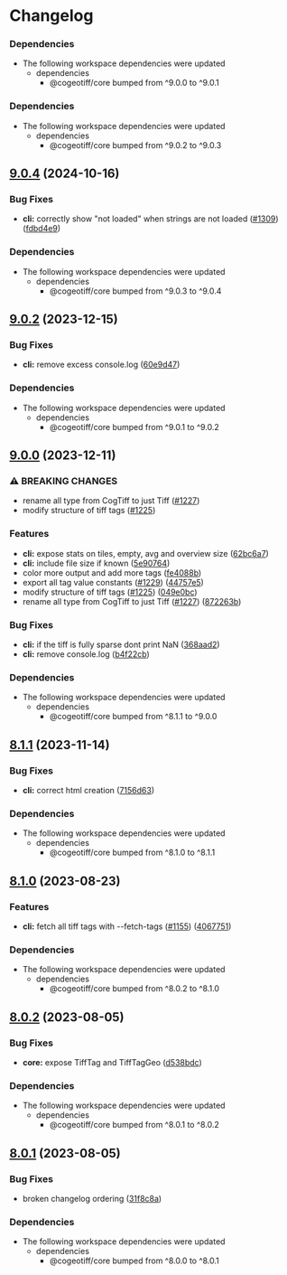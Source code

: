 # Changelog

### Dependencies

* The following workspace dependencies were updated
  * dependencies
    * @cogeotiff/core bumped from ^9.0.0 to ^9.0.1

### Dependencies

* The following workspace dependencies were updated
  * dependencies
    * @cogeotiff/core bumped from ^9.0.2 to ^9.0.3

## [9.0.4](https://github.com/blacha/cogeotiff/compare/cli-v9.0.3...cli-v9.0.4) (2024-10-16)


### Bug Fixes

* **cli:** correctly show "not loaded" when strings are not loaded ([#1309](https://github.com/blacha/cogeotiff/issues/1309)) ([fdbd4e9](https://github.com/blacha/cogeotiff/commit/fdbd4e975ac5f27c4e36438e0f1ff776e7db7f5a))


### Dependencies

* The following workspace dependencies were updated
  * dependencies
    * @cogeotiff/core bumped from ^9.0.3 to ^9.0.4

## [9.0.2](https://github.com/blacha/cogeotiff/compare/cli-v9.0.1...cli-v9.0.2) (2023-12-15)


### Bug Fixes

* **cli:** remove excess console.log ([60e9d47](https://github.com/blacha/cogeotiff/commit/60e9d47b1d9846e9ba2cfd9b3135661ed16418c1))


### Dependencies

* The following workspace dependencies were updated
  * dependencies
    * @cogeotiff/core bumped from ^9.0.1 to ^9.0.2

## [9.0.0](https://github.com/blacha/cogeotiff/compare/cli-v8.1.1...cli-v9.0.0) (2023-12-11)


### ⚠ BREAKING CHANGES

* rename all type from CogTiff to just Tiff ([#1227](https://github.com/blacha/cogeotiff/issues/1227))
* modify structure of tiff tags ([#1225](https://github.com/blacha/cogeotiff/issues/1225))

### Features

* **cli:** expose stats on tiles, empty, avg and overview size ([62bc6a7](https://github.com/blacha/cogeotiff/commit/62bc6a727615907c318fc8b4b06375b81bc17a00))
* **cli:** include file size if known ([5e90764](https://github.com/blacha/cogeotiff/commit/5e907640022953d396a14d4023633dfe8e14289e))
* color more output and add more tags ([fe4088b](https://github.com/blacha/cogeotiff/commit/fe4088b3f1f88a1248d803c29a563872aab4205c))
* export all tag value constants ([#1229](https://github.com/blacha/cogeotiff/issues/1229)) ([44757e5](https://github.com/blacha/cogeotiff/commit/44757e5ba5c98e992bb9fd72eb9993c727648b74))
* modify structure of tiff tags ([#1225](https://github.com/blacha/cogeotiff/issues/1225)) ([049e0bc](https://github.com/blacha/cogeotiff/commit/049e0bc3c4e15f8c095a3da4442ef144d372cf60))
* rename all type from CogTiff to just Tiff ([#1227](https://github.com/blacha/cogeotiff/issues/1227)) ([872263b](https://github.com/blacha/cogeotiff/commit/872263b11f1ab06853cb872de54a9d9dd745b647))


### Bug Fixes

* **cli:** if the tiff is fully sparse dont print NaN ([368aad2](https://github.com/blacha/cogeotiff/commit/368aad2d9ed80508195fd3700934e026d1106ed3))
* **cli:** remove console.log ([b4f22cb](https://github.com/blacha/cogeotiff/commit/b4f22cb47c3e64f523ad4955bc5389f341ada207))


### Dependencies

* The following workspace dependencies were updated
  * dependencies
    * @cogeotiff/core bumped from ^8.1.1 to ^9.0.0

## [8.1.1](https://github.com/blacha/cogeotiff/compare/cli-v8.1.0...cli-v8.1.1) (2023-11-14)


### Bug Fixes

* **cli:** correct html creation ([7156d63](https://github.com/blacha/cogeotiff/commit/7156d63626c56f868b694e8124fdd96fd83f09be))


### Dependencies

* The following workspace dependencies were updated
  * dependencies
    * @cogeotiff/core bumped from ^8.1.0 to ^8.1.1

## [8.1.0](https://github.com/blacha/cogeotiff/compare/cli-v8.0.2...cli-v8.1.0) (2023-08-23)


### Features

* **cli:** fetch all tiff tags with --fetch-tags ([#1155](https://github.com/blacha/cogeotiff/issues/1155)) ([4067751](https://github.com/blacha/cogeotiff/commit/406775184eed18ab10ae2816ecbedea9706b20f5))


### Dependencies

* The following workspace dependencies were updated
  * dependencies
    * @cogeotiff/core bumped from ^8.0.2 to ^8.1.0

## [8.0.2](https://github.com/blacha/cogeotiff/compare/cli-v8.0.1...cli-v8.0.2) (2023-08-05)


### Bug Fixes

* **core:** expose TiffTag and TiffTagGeo ([d538bdc](https://github.com/blacha/cogeotiff/commit/d538bdc833bf76ba8d730a1062156916715585b4))


### Dependencies

* The following workspace dependencies were updated
  * dependencies
    * @cogeotiff/core bumped from ^8.0.1 to ^8.0.2

## [8.0.1](https://github.com/blacha/cogeotiff/compare/cli-v8.0.0...cli-v8.0.1) (2023-08-05)


### Bug Fixes

* broken changelog ordering ([31f8c8a](https://github.com/blacha/cogeotiff/commit/31f8c8ac5e2770427ed2dc0f5c7c34330c6cb0eb))


### Dependencies

* The following workspace dependencies were updated
  * dependencies
    * @cogeotiff/core bumped from ^8.0.0 to ^8.0.1
